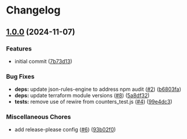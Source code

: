 # Changelog

## [1.0.0](https://github.com/GoogleCloudPlatform/memorystore-cluster-autoscaler/compare/v0.1.0...v1.0.0) (2024-11-07)


### Features

* initial commit ([7b73d13](https://github.com/GoogleCloudPlatform/memorystore-cluster-autoscaler/commit/7b73d13914d795d57c3d984ffbb4163687a189fc))


### Bug Fixes

* **deps:** update json-rules-engine to address npm audit ([#2](https://github.com/GoogleCloudPlatform/memorystore-cluster-autoscaler/issues/2)) ([b6803fa](https://github.com/GoogleCloudPlatform/memorystore-cluster-autoscaler/commit/b6803fa53505cef4fea3f87ccc805e17d9ee4262))
* **deps:** update terraform module versions ([#8](https://github.com/GoogleCloudPlatform/memorystore-cluster-autoscaler/issues/8)) ([5a8df32](https://github.com/GoogleCloudPlatform/memorystore-cluster-autoscaler/commit/5a8df328e4b022b7e904996673b012f8af387e36))
* **tests:** remove use of rewire from counters_test.js ([#4](https://github.com/GoogleCloudPlatform/memorystore-cluster-autoscaler/issues/4)) ([99e4dc3](https://github.com/GoogleCloudPlatform/memorystore-cluster-autoscaler/commit/99e4dc33646a07b2b480423f1b37a0a89c0fb5f5))


### Miscellaneous Chores

* add release-please config ([#6](https://github.com/GoogleCloudPlatform/memorystore-cluster-autoscaler/issues/6)) ([93b02f0](https://github.com/GoogleCloudPlatform/memorystore-cluster-autoscaler/commit/93b02f08f9f205bbdabda8967ce99bf2aa3b8466))
